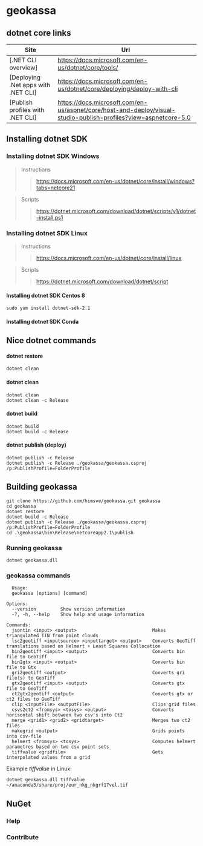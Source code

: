 # geokassa

## dotnet core links  

| Site | Url |
| ----------- | ----------- |
| [.NET CLI overview] | https://docs.microsoft.com/en-us/dotnet/core/tools/ |
| [Deploying .Net apps with .NET CLI] | https://docs.microsoft.com/en-us/dotnet/core/deploying/deploy-with-cli |
| [Publish profiles with .NET CLI]  | https://docs.microsoft.com/en-us/aspnet/core/host-and-deploy/visual-studio-publish-profiles?view=aspnetcore-5.0 |
 

## Installing dotnet SDK

### Installing dotnet SDK Windows

>Instructions  
>>https://docs.microsoft.com/en-us/dotnet/core/install/windows?tabs=netcore21

>Scripts  
>>https://dotnet.microsoft.com/download/dotnet/scripts/v1/dotnet-install.ps1

### Installing dotnet SDK Linux

>Instructions  
>>https://docs.microsoft.com/en-us/dotnet/core/install/linux

>Scripts  
>>https://dotnet.microsoft.com/download/dotnet/script

#### Installing dotnet SDK Centos 8
`sudo yum install dotnet-sdk-2.1`

#### Installing dotnet SDK Conda

## Nice dotnet commands  

#### dotnet restore
`dotnet clean`

#### dotnet clean
`dotnet clean`  
`dotnet clean -c Release`

#### dotnet build
`dotnet build`  
`dotnet build -c Release`

#### dotnet publish (deploy)

`dotnet publish -c Release`  
`dotnet publish -c Release ./geokassa/geokassa.csproj /p:PublishProfile=FolderProfile`

## Building geokassa

```
git clone https://github.com/himsve/geokassa.git geokassa
cd geokassa
dotnet restore
dotnet build -c Release
dotnet publish -c Release ./geokassa/geokassa.csproj /p:PublishProfile=FolderProfile
cd .\geokassa\bin\Release\netcoreapp2.1\publish
```

### Running geokassa

`dotnet geokassa.dll`  

### geokassa commands

```  
  Usage:
  geokassa [options] [command]

Options:
  --version         Show version information
  -?, -h, --help    Show help and usage information

Commands:
  jsontin <input> <output>                            Makes triangulated TIN from point clouds
  lsc2geotiff <inputsource> <inputtarget> <output>    Converts GeoTiff translations based on Helmert + Least Squares Collocation
  bin2geotiff <input> <output>                        Converts bin file to GeoTiff
  bin2gtx <input> <output>                            Converts bin file to Gtx
  gri2geotiff <output>                                Converts gri file(s) to GeoTiff
  gtx2geotiff <input> <output>                        Converts gtx file to GeoTiff
  ct2gtx2geotiff <output>                             Converts gtx or ct2 files to GeoTiff
  clip <inputFile> <outputFile>                       Clips grid files
  csvs2ct2 <fromsys> <tosys> <output>                 Converts horisontal shift between two csv's into Ct2
  merge <grid1> <grid2> <gridtarget>                  Merges two ct2 files
  makegrid <output>                                   Grids points into csv-file
  helmert <fromsys> <tosys>                           Computes helmert parametres based on two csv point sets
  tiffvalue <gridfile>                                Gets interpolated values from a grid
```

Example *tiffvalue* in Linux:

```
dotnet geokassa.dll tiffvalue ~/anaconda3/share/proj/eur_nkg_nkgrf17vel.tif
```  

## NuGet

### Help

### Contribute
 
